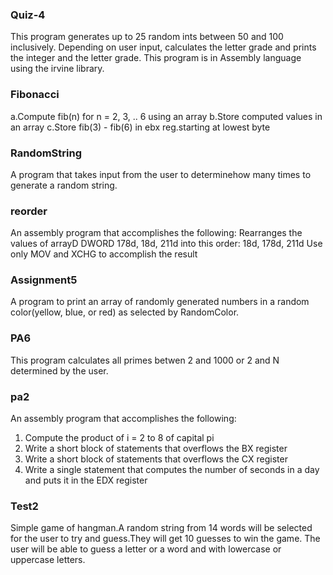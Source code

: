 ### Quiz-4
This program generates up to 25 random ints between 50 and 100 inclusively.  Depending on user input, calculates the letter grade and prints the integer and the letter grade. This program is in Assembly language using the irvine library.

### Fibonacci
a.Compute fib(n) for n = 2, 3, .. 6 using an array
b.Store computed values in an array
c.Store fib(3) - fib(6) in ebx reg.starting at lowest byte

### RandomString
A program that takes input from the user to determinehow many times to generate a random string.

### reorder
An assembly program that accomplishes the following:
Rearranges the values of arrayD DWORD 178d, 18d, 211d into this order: 18d, 178d, 211d
Use only MOV and XCHG to accomplish the result

### Assignment5
A program to print an array of randomly generated numbers in
a random color(yellow, blue, or red) as selected by RandomColor.

### PA6
This program calculates all primes betwen 2 and 1000 or 2 and N
determined by the user.

### pa2
An assembly program that accomplishes the following:
1. Compute the product of i = 2 to 8 of capital pi
2. Write a short block of statements that overflows the BX register
3. Write a short block of statements that overflows the CX register
4. Write a single statement that computes the number of seconds in a day
	and puts it in the EDX register


### Test2
Simple game of hangman.A random string from 14 words will be selected
for the user to try and guess.They will get 10 guesses to win the game.
The user will be able to guess a letter or a word and with lowercase or
uppercase letters.
